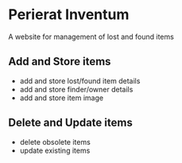 # Perierat Inventum
A website for management of lost and found items

## Add and Store items
* add and store lost/found item details
* add and store finder/owner details
* add and store item image

## Delete and Update items
* delete obsolete items
* update existing items